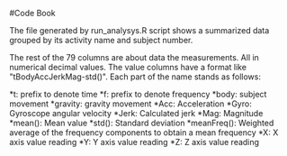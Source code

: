#Code Book

The file generated by run_analysys.R script shows a summarized data grouped 
by its activity name and subject number.

The rest of the 79 columns are about data the measurements. All in numerical decimal values.
The value columns have a format like "tBodyAccJerkMag-std()". Each part of the name stands as follows:

*t: prefix to denote time
*f: prefix to denote frequency
*body: subject movement
*gravity: gravity movement
*Acc: Acceleration
*Gyro: Gyroscope angular velocity
*Jerk: Calculated jerk
*Mag: Magnitude
*mean(): Mean value
*std(): Standard deviation
*meanFreq(): Weighted average of the frequency components to obtain a mean frequency
*X: X axis value reading
*Y: Y axis value reading
*Z: Z axis value reading